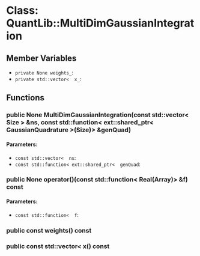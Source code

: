 # Class: QuantLib::MultiDimGaussianIntegration

## Member Variables
- `private None weights_`: 
- `private std::vector<  x_`: 

## Functions
### public None MultiDimGaussianIntegration(const std::vector< Size > &ns, const std::function< ext::shared_ptr< GaussianQuadrature >(Size)> &genQuad)

#### Parameters:
- `const std::vector<  ns`: 
- `const std::function< ext::shared_ptr<  genQuad`: 

### public None operator()(const std::function< Real(Array)> &f) const

#### Parameters:
- `const std::function<  f`: 

### public const  weights() const


### public const std::vector<  x() const



